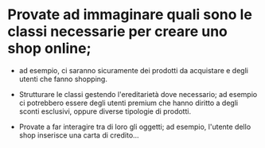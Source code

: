 # Provate ad immaginare quali sono le classi necessarie per creare uno shop online; 

- ad esempio, ci saranno sicuramente dei prodotti da acquistare e degli utenti che fanno shopping.

- Strutturare le classi gestendo l'ereditarietà dove necessario; 
ad esempio ci potrebbero essere degli utenti premium che hanno diritto a degli sconti esclusivi, oppure diverse tipologie di prodotti.

- Provate a far interagire tra di loro gli oggetti;
ad esempio, l'utente dello shop inserisce una carta di credito...